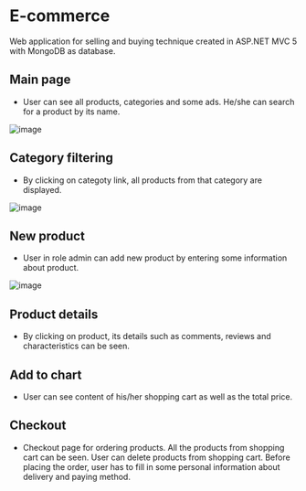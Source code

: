 # E-commerce
Web application for selling and buying technique created in ASP.NET MVC 5 with MongoDB as database.

## Main page
- User can see all products, categories and some ads. He/she can search for a product by its name.

![image](https://user-images.githubusercontent.com/37186937/74373427-bac77880-4ddc-11ea-8de6-e812bcf41243.png)

## Category filtering
- By clicking on categoty link, all products from that category are displayed.

![image](https://user-images.githubusercontent.com/37186937/74374035-ee56d280-4ddd-11ea-9c40-2863f756e3a8.png)

## New product
- User in role admin can add new product by entering some information about product.

![image](https://user-images.githubusercontent.com/37186937/74374144-25c57f00-4dde-11ea-8a7f-cac5aa850190.png)

## Product details
- By clicking on product, its details such as comments, reviews and characteristics can be seen.

## Add to chart
- User can see content of his/her shopping cart as well as the total price.

## Checkout
- Checkout page for ordering products. All the products from shopping cart can be seen. User can delete products from shopping cart. Before placing the order, user has to fill in some personal information about delivery and paying method.
